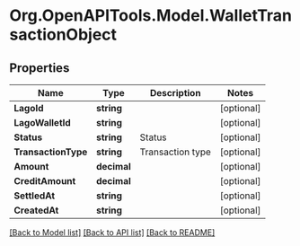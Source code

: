 
# Org.OpenAPITools.Model.WalletTransactionObject

## Properties

Name | Type | Description | Notes
------------ | ------------- | ------------- | -------------
**LagoId** | **string** |  | [optional] 
**LagoWalletId** | **string** |  | [optional] 
**Status** | **string** | Status | [optional] 
**TransactionType** | **string** | Transaction type | [optional] 
**Amount** | **decimal** |  | [optional] 
**CreditAmount** | **decimal** |  | [optional] 
**SettledAt** | **string** |  | [optional] 
**CreatedAt** | **string** |  | [optional] 

[[Back to Model list]](../README.md#documentation-for-models)
[[Back to API list]](../README.md#documentation-for-api-endpoints)
[[Back to README]](../README.md)

